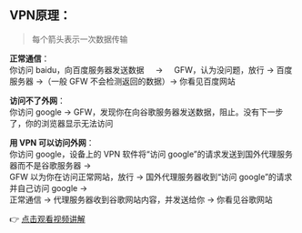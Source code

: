 ## VPN原理：

> 每个箭头表示一次数据传输

**正常通信**：  
你访问 baidu，向百度服务器发送数据 &nbsp;&nbsp;&nbsp;&nbsp;→&nbsp;&nbsp;&nbsp;&nbsp; GFW，认为没问题，放行 → 百度服务器 →（一般 GFW 不会检测返回的数据）→ 你看见百度网站

**访问不了外网**：  
你访问 google → GFW，发现你在向谷歌服务器发送数据，阻止。没有下一步了，你的浏览器显示无法访问

**用 VPN 可以访问外网**：  
你访问 google，设备上的 VPN 软件将“访问 google”的请求发送到国外代理服务器而不是谷歌服务器 →  
GFW 以为你在访问正常网站，放行 → 国外代理服务器收到“访问 google”的请求并自己访问 google →  
正常通信 → 代理服务器收到谷歌网站内容，并发送给你 → 你看见谷歌网站

👉 [点击观看视频讲解](https://www.youtube.com/watch?v=ZT-q6mJ-e3g)
